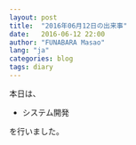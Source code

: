 ```yaml
---
layout: post
title:  "2016年06月12日の出来事"
date:   2016-06-12 22:00
author: "FUNABARA Masao"
lang: "ja"
categories: blog
tags: diary
---
```


本日は、

* システム開発

を行いました。
